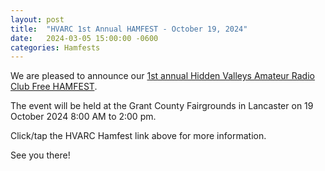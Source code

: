 ```yaml
---
layout: post
title:  "HVARC 1st Annual HAMFEST - October 19, 2024"
date:   2024-03-05 15:00:00 -0600
categories: Hamfests
---
```


We are pleased to announce our [1st annual Hidden Valleys Amateur Radio Club Free HAMFEST](/hamfest/).

The event will be held at the Grant County Fairgrounds in Lancaster on 19 October 2024 8:00 AM to 2:00 pm.

Click/tap the HVARC Hamfest link above for more information.

See you there!
